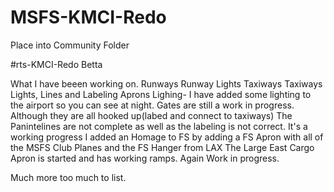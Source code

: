 # MSFS-KMCI-Redo

Place into Community Folder

#rts-KMCI-Redo Betta

What I have beeen working on. 
Runways
Runway Lights
Taxiways
Taxiways Lights, Lines and Labeling
Aprons
Lighing- I have added some lighting to the airport so you can see at night.
Gates are still a work in progress. Although they are all hooked up(labed and connect to taxiways) The Panintelines are not complete as well as the labeling is not correct. It's a working progress
I added an Homage to FS by adding a FS Apron with all of the MSFS Club Planes and the FS Hanger from LAX
The Large East Cargo Apron is started and has working ramps. Again Work in progress.

Much more too much to list. 
